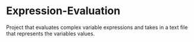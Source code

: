 # Expression-Evaluation

Project that evaluates complex variable expressions and takes in a text file that represents the variables values.
